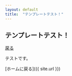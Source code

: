 ```yaml
--- 
layout: default
title:  "テンプレートテスト！"
---
```


## テンプレートテスト！

<a href="#" onclick="history.back(); return false;">戻る</a> 

テストです。


 [ホームに戻る]({{ site.url }}) 

